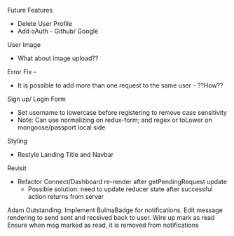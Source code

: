 Future Features
- Delete User Profile
- Add oAuth - Github/ Google

User Image
- What about image upload??

Error Fix - 
- It is possible to add more than one request to the same user - ??How?? 

Sign up/ Login Form
- Set username to lowercase before registering to remove case sensitivity
- Note: Can use normalizing on redux-form; and regex or toLower on mongoose/passport local side

Styling
- Restyle Landing Title and Navbar

Revisit
- Refactor Connect/Dashboard re-render after getPendingRequest update
  - Possible solution: need to update reducer state after successful action returns from server

Adam Outstanding:
Implement BulmaBadge for notifications.
Edit message rendering to send sent and received back to user.
Wire up mark as read
Ensure when msg marked as read, it is removed from notifications
